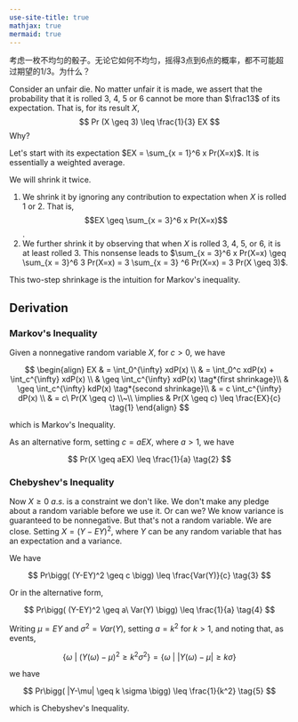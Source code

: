 ```yaml
---
use-site-title: true
mathjax: true
mermaid: true
---
```


考虑一枚不均匀的骰子。无论它如何不均匀，摇得3点到6点的概率，都不可能超过期望的1/3。为什么？

Consider an unfair die. No matter unfair it is made, we assert that the probability that it is rolled 3, 4, 5 or 6 cannot be more than $\frac13$ of its expectation. That is, for its result $X$,
$$
Pr (X \geq 3) \leq \frac{1}{3} EX
$$
Why?

Let's start with its expectation $EX = \sum_{x = 1}^6 x Pr(X=x)$. It is essentially a weighted average. 

We will shrink it twice. 

1. We shrink it by ignoring any contribution to expectation when $X$ is rolled $1$ or $2$. That is, $$EX \geq \sum_{x = 3}^6 x Pr(X=x)$$.
2. We further shrink it by observing that when $X$ is rolled 3, 4, 5, or 6, it is at least rolled 3. This nonsense leads to $\sum_{x = 3}^6 x Pr(X=x) \geq \sum_{x = 3}^6 3 Pr(X=x) = 3 \sum_{x = 3} ^6 Pr(X=x) = 3 Pr(X \geq 3)$.

This two-step shrinkage is the intuition for Markov's inequality.

## Derivation

### Markov's Inequality

Given a nonnegative random variable $X$,  for $c > 0$, we have

$$
\begin{align}
    EX & = \int_0^{\infty} xdP(x) \\
    & = \int_0^c xdP(x) + \int_c^{\infty} xdP(x) \\
    & \geq \int_c^{\infty} xdP(x)  \tag*{first shrinkage}\\
    & \geq \int_c^{\infty} kdP(x)  \tag*{second shrinkage}\\
    & = c \int_c^{\infty} dP(x) \\
    & = c\ Pr(X  \geq c) \\~\\
    \implies & Pr(X \geq c) \leq \frac{EX}{c} \tag{1}
\end{align}
$$

which is Markov's Inequality.

As an alternative form, setting $c = a EX$, where $a > 1$, we have

$$
Pr(X \geq aEX) \leq \frac{1}{a} \tag{2}
$$

### Chebyshev's Inequality

Now $X \geq 0\ a.s.$ is a constraint we don't like. We don't make any pledge about a random variable before we use it. Or can we? We know variance is guaranteed to be nonnegative. But that's not a random variable. We are close. Setting $X =  (Y-EY)^2$, where $Y$ can be any random variable that has an expectation and a variance. 

We have

$$
Pr\bigg( (Y-EY)^2 \geq c \bigg) \leq \frac{Var(Y)}{c} \tag{3}
$$

Or in the alternative form,

$$
Pr\bigg( (Y-EY)^2 \geq a\ Var(Y) \bigg) \leq \frac{1}{a} \tag{4}
$$

Writing $\mu = EY$ and $\sigma^2 = Var(Y)$, setting $a = k^2$ for $k > 1$, and noting that, as events,

$$
\bigg\{\omega\ \bigg|\ (Y(\omega) - \mu)^2 \geq k^2 \sigma^2 \bigg\} = \bigg\{\omega\ \bigg|\ |Y(\omega) - \mu| \geq k \sigma \bigg\}
$$

we have

$$
Pr\bigg( |Y-\mu| \geq k \sigma \bigg) \leq \frac{1}{k^2} \tag{5}
$$

which is Chebyshev's Inequality.

